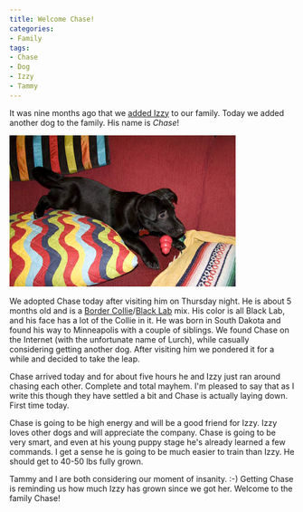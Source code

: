 ```yaml
---
title: Welcome Chase!
categories:
- Family
tags:
- Chase
- Dog
- Izzy
- Tammy
---
```


It was nine months ago that we [added Izzy](/thingelstad/welcome-izzy) to our family. Today we added another dog to the family. His name is _Chase_!

![chase.jpg](/assets/posts/2007/chase1.jpg)

We adopted Chase today after visiting him on Thursday night. He is about 5 months old and is a [Border Collie](http://en.wikipedia.org/wiki/Border_collie)/[Black Lab](http://en.wikipedia.org/wiki/Labrador_Retriever) mix. His color is all Black Lab, and his face has a lot of the Collie in it. He was born in South Dakota and found his way to Minneapolis with a couple of siblings. We found Chase on the Internet (with the unfortunate name of Lurch), while casually considering getting another dog. After visiting him we pondered it for a while and decided to take the leap.

Chase arrived today and for about five hours he and Izzy just ran around chasing each other. Complete and total mayhem. I'm pleased to say that as I write this though they have settled a bit and Chase is actually laying down. First time today.

Chase is going to be high energy and will be a good friend for Izzy. Izzy loves other dogs and will appreciate the company. Chase is going to be very smart, and even at his young puppy stage he's already learned a few commands. I get a sense he is going to be much easier to train than Izzy. He should get to 40-50 lbs fully grown.

Tammy and I are both considering our moment of insanity. :-) Getting Chase is reminding us how much Izzy has grown since we got her. Welcome to the family Chase!
